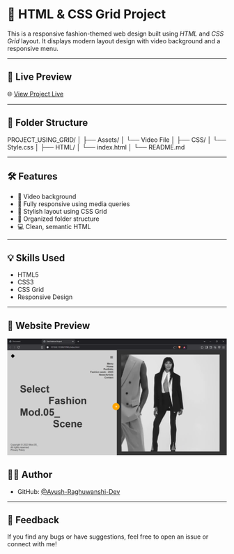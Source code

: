 # 🎨 HTML & CSS Grid Project

This is a responsive fashion-themed web design built using *HTML* and *CSS Grid* layout. It displays modern layout design with video background and a responsive menu.

---

## 🔗 Live Preview

🌐 [View Project Live](https://ayush-raghuwanshi-dev.github.io/HTML-CSS-Grid-Project/)

---

## 📁 Folder Structure

PROJECT_USING_GRID/
│
├── Assets/
│   └── Video File
│
├── CSS/
│   └── Style.css
│
├── HTML/
│   └── index.html
│
└── README.md

---

## 🛠 Features

- 🎥 Video background
- 📱 Fully responsive using media queries
- 🎨 Stylish layout using CSS Grid
- 📂 Organized folder structure
- 💻 Clean, semantic HTML

---

## 💡 Skills Used

- HTML5
- CSS3
- CSS Grid
- Responsive Design

---
## 📸 Website Preview

![Website Preview](./Assets/Preview.png)

## 🙋‍♂ Author

- GitHub: [@Ayush-Raghuwanshi-Dev](https://github.com/Ayush-Raghuwanshi-Dev)

---
## 📩 Feedback

If you find any bugs or have suggestions, feel free to open an issue or connect with me!

